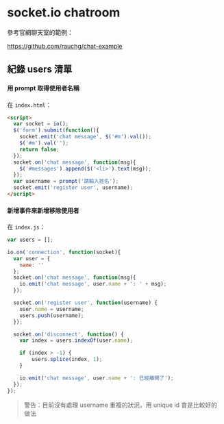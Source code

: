 # socket.io chatroom

參考官網聊天室的範例：

https://github.com/rauchg/chat-example

## 紀錄 users 清單

#### 用 prompt 取得使用者名稱

在 `index.html`：

```html
<script>
  var socket = io();
  $('form').submit(function(){
    socket.emit('chat message', $('#m').val());
    $('#m').val('');
    return false;
  });
  socket.on('chat message', function(msg){
    $('#messages').append($('<li>').text(msg));
  });
  var username = prompt('請輸入姓名');
  socket.emit('register user', username);
</script>
```

#### 新增事件來新增移除使用者

在 `index.js`：

```javascript
var users = [];

io.on('connection', function(socket){
  var user = {
    name: ''
  };
  socket.on('chat message', function(msg){
    io.emit('chat message', user.name + ': ' + msg);
  });

  socket.on('register user', function(username) {
    user.name = username;
    users.push(username);
  });

  socket.on('disconnect', function() {
    var index = users.indexOf(user.name);

    if (index > -1) {
        users.splice(index, 1);
    }

    io.emit('chat message', user.name + ': 已經離開了');
  });
});
```

> 警告：目前沒有處理 username 重複的狀況，用 unique id 會是比較好的做法
